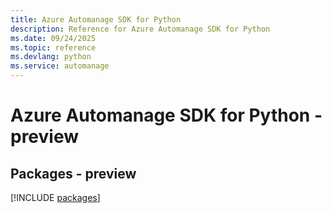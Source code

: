 ```yaml
---
title: Azure Automanage SDK for Python
description: Reference for Azure Automanage SDK for Python
ms.date: 09/24/2025
ms.topic: reference
ms.devlang: python
ms.service: automanage
---
```

# Azure Automanage SDK for Python - preview
## Packages - preview
[!INCLUDE [packages](automanage-index.md)]